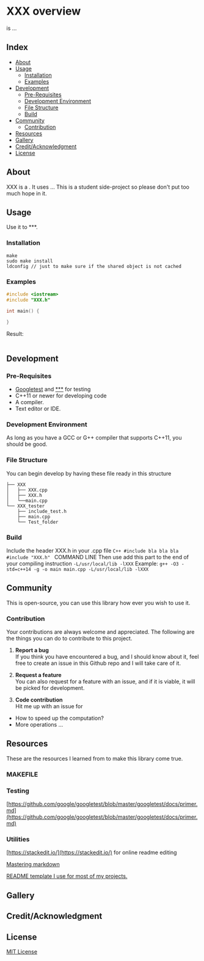 


# XXX overview
[]() is ...
## Index

- [About](#About)
- [Usage](#usage)
  - [Installation](#installation)
  - [Examples](#examples)
- [Development](#development)
  - [Pre-Requisites](#pre-requisites)
  - [Development Environment](#development-environment)
  - [File Structure](#file-structure)
  - [Build](#build) 
- [Community](#community)
  - [Contribution](#contribution)
- [Resources](#resources)
- [Gallery](#gallery)
- [Credit/Acknowledgment](#creditacknowledgment)
- [License](#license)

## About
XXX is a . It uses ... 
This is a student side-project so please don't put too much hope in it.


## Usage
Use it to ***.

###   Installation

```
make
sudo make install
ldconfig // just to make sure if the shared object is not cached
```

###   Examples
```C++
#include <iostream>
#include "XXX.h"

int main() {
	
}
```
Result:
```

```
##  Development

###  Pre-Requisites
- [Googletest](https://github.com/google/googletest) and [***](***) for testing
- C++11 or newer for developing code
- A compiler.
- Text editor or IDE.

###  Development Environment
As long as you have a GCC or G++ compiler that supports C++11, you should be good.

###  File Structure
You can begin develop by having these file ready in this structure

```
├── XXX
│   ├── XXX.cpp
│   ├── XXX.h
│   └──main.cpp
└── XXX_tester
    ├── include_test.h
 	├── main.cpp
    └── Test_folder
```
###   Build
Include the header XXX.h in your .cpp file
``C++
#include bla bla bla
#include "XXX.h"
``
COMMAND LINE
Then use add this part to the end of your compiling instruction
``
-L/usr/local/lib -lXXX
``
Example:
``
g++ -O3 -std=c++14 -g -o main main.cpp -L/usr/local/lib -lXXX
``
## Community

This is open-source, you can use this library how ever you wish to use it.

 ###  Contribution

 Your contributions are always welcome and appreciated. The following are the things you can do to contribute to this project.

 1. **Report a bug** <br>
 If you think you have encountered a bug, and I should know about it, feel free to create an issue in this Github repo and I will take care of it.

 2. **Request a feature** <br>
 You can also request for a feature with an issue, and if it is viable, it will be picked for development.  

 3. **Code contribution** <br>
 Hit me up with an issue for
 - How to speed up the computation?
 - More operations ...



##  Resources
These are the resources I learned from to make this library come true.
### MAKEFILE


### Testing
[https://github.com/google/googletest/blob/master/googletest/docs/primer.md](https://github.com/google/googletest/blob/master/googletest/docs/primer.md)
### Utilities
[https://stackedit.io/](https://stackedit.io/) for online readme editing

[Mastering markdown](https://guides.github.com/features/mastering-markdown/)

[README template I use for most of my projects.](https://www.reddit.com/r/programming/comments/cfeu99/readme_template_i_use_for_most_of_my_projects/)


##  Gallery

## Credit/Acknowledgment

##  License
[MIT License](https://opensource.org/licenses/MIT) </b> </em>
